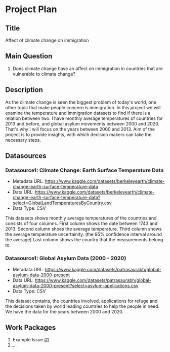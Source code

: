 # Project Plan

## Title
<!-- Give your project a short title. -->
Affect of climate change on immigration
## Main Question

<!-- Think about one main question you want to answer based on the data. -->
1. Does climate change have an affect on immigration in countries that are vulnerable to climate change?

## Description

<!-- Describe your data science project in max. 200 words. Consider writing about why and how you attempt it. -->
As the climate change is seen the biggest problem of today's world, one other topic that make people concern is immigration. 
 In this project we will examine the temperature and immigration datasets to find if there is a relation between two. I have monthly average temperatures of countries for 2013 and before, and global asylum movements between 2000 and 2020. That's why I will focus on the years between 2000 and 2013.
 Aim of the project is to provide insights, with which decision makers can take the necessary steps.
## Datasources

<!-- Describe each datasources you plan to use in a section. Use the prefic "DatasourceX" where X is the id of the datasource. -->

### Datasource1: Climate Change: Earth Surface Temperature Data
* Metadata URL: https://www.kaggle.com/datasets/berkeleyearth/climate-change-earth-surface-temperature-data
* Data URL: https://www.kaggle.com/datasets/berkeleyearth/climate-change-earth-surface-temperature-data?select=GlobalLandTemperaturesByCountry.csv
* Data Type: CSV

This datasets shows monthly average temperatures of the countries and consists of four columns.
  First column shows the date between 1743 and 2013.
  Second column shoes the average temperature.
  Third column shows the average temperature uncertainity. (the 95% confidence interval around the average)
  Last column shows the country that the measurements belong to.

### Datasource1: Global Asylum Data (2000 - 2020)
* Metadata URL: https://www.kaggle.com/datasets/patrasaurabh/global-asylum-data-2000-present
* Data URL: https://www.kaggle.com/datasets/patrasaurabh/global-asylum-data-2000-present?select=asylum-applications.csv
* Data Type: CSV

This dataset contains, the countries involved, applications for refuge and the decisions taken by world leading countries to help the people in need. We have the data for the years between 2000 and 2020. 


## Work Packages

<!-- List of work packages ordered sequentially, each pointing to an issue with more details. -->

1. Example Issue [#1][i1]
2. ...

[i1]: https://github.com/jvalue/made-template/issues/1

